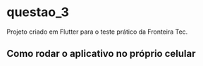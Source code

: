 # questao_3

Projeto criado em Flutter para o teste prático da Fronteira Tec.

## Como rodar o aplicativo no próprio celular


